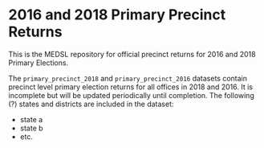 # 2016 and 2018 Primary Precinct Returns

This is the MEDSL repository for official precinct returns for 2016 and 2018 Primary Elections.

The `primary_precinct_2018` and `primary_precinct_2016` datasets contain precinct level primary election returns for all offices in 2018 and 2016. It is incomplete but will be updated periodically until completion. The following (?) states and districts are included in the dataset:

- state a
- state b
- etc.

